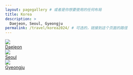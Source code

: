 ```yaml
---
layout: pagegallery # 或者是你想要使用的任何布局
title: Korea
description: >
  Daejeon, Seoul, Gyeongju
permalink: /travel/korea2024/ # 可选的，链接到这个页面的路径
---
```


<div class="gallery-grid" >
  <div class="card">
    <div class="image-overlay-container">
      <a href="/travel/korea2024/daejeon">
        <img src="https://hobbyfigure.rayleigh-lin.top/2024daejeonc/_RAY8410.webp"/>
        <div class="card-text">Daejeon</div>
      </a>
    </div>
  </div>
  <div class="card">
    <div class="image-overlay-container">
      <a href="/travel/korea2024/seoul">
        <img src="https://hobbyfigure.rayleigh-lin.top/2024seoulc/_RAY9435.webp"/>
        <div class="card-text">Seoul</div>
      </a>
    </div>
  </div>
  <div class="card">
    <div class="image-overlay-container">
      <a href="/travel/korea2024/gyeongju">
        <img src="https://hobbyfigure.rayleigh-lin.top/2024GyeongjuC/_RAY9907.webp"/>
        <div class="card-text">Gyeongju</div>
      </a>
    </div>
  </div>
</div>